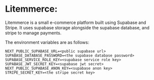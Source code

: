 # Litemmerce:

Litemmerce is a small e-commerce platform built using Supabase and Stripe.
It uses supabase storage alongside the supabase database, and stripe to manage payments.

The environment variables are as follows:

```
NEXT_PUBLIC_SUPABASE_URL=<public supabase url>
SUPABASE_DATABASE_PASSWORD=<the supabase database password>
SUPABASE_SERVICE_ROLE_KEY=<supabase service role key>
SUPABASE_JWT_SECRET_KEY=<supabase jwt secret>
NEXT_PUBLIC_SUPABASE_ANON_KEY=<supabase anon key>
STRIPE_SECRET_KEY=<the stripe secret key>
```
